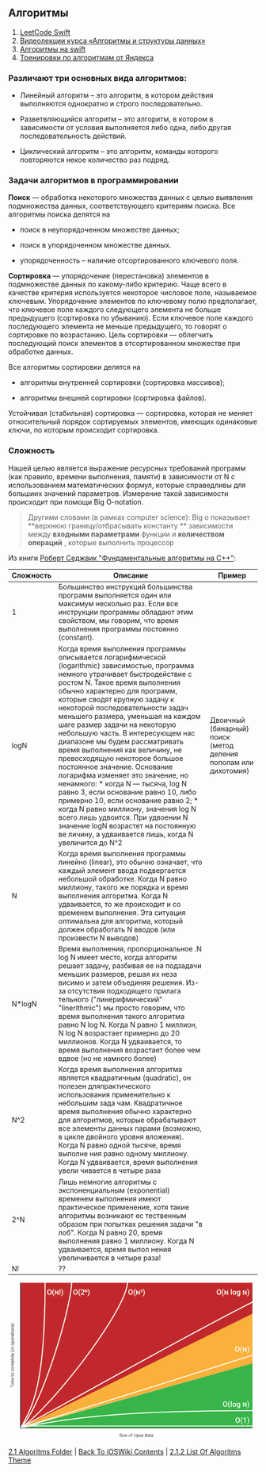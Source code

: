 ## Алгоритмы

1. [LeetCode Swift](https://github.com/TerryHuangHD/LeetCode-Swift#google)
2. [Видеолекции курса «Алгоритмы и структуры данных»](https://www.coursera.org/specializations/data-structures-algorithms/?utm_medium=institutions&utm_source=yandex&utm_campaign=yacademy)
3. [Алгоритмы на swift](https://github.com/sashakid/ios-guide/blob/master/Main/3_algorithms.md)
4. [Тренировки по алгоритмам от Яндекса](https://www.youtube.com/playlist?list=PL6Wui14DvQPySdPv5NUqV3i8sDbHkCKC5)

### Различают три основных вида алгоритмов:

* Линейный алгоритм – это алгоритм, в котором действия выполняются однократно и строго последовательно.

* Разветвляющийся алгоритм – это алгоритм, в котором в зависимости от условия выполняется либо одна, либо другая последовательность действий.

* Циклический алгоритм – это алгоритм, команды которого повторяются некое количество раз подряд.

### Задачи алгоритмов в программировании

**Поиск** — обработка некоторого множества данных с целью выявления подмножества данных, соответствующего критериям поиска. Все алгоритмы поиска делятся на

* поиск в неупорядоченном множестве данных;

* поиск в упорядоченном множестве данных.

* упорядоченность – наличие отсортированного ключевого поля.

**Сортировка** — упорядочение (перестановка) элементов в подмножестве данных по какому-либо критерию. Чаще всего в качестве критерия используется некоторое числовое поле, называемое ключевым. Упорядочение элементов по ключевому полю предполагает, что ключевое поле каждого следующего элемента не больше предыдущего (сортировка по убыванию). Если ключевое поле каждого последующего элемента не меньше предыдущего, то говорят о сортировке по возрастанию. Цель сортировки — облегчить последующий поиск элементов в отсортированном множестве при обработке данных.

Все алгоритмы сортировки делятся на

* алгоритмы внутренней сортировки (сортировка массивов);

* алгоритмы внешней сортировки (сортировка файлов).

Устойчивая (стабильная) сортировка — сортировка, которая не меняет относительный порядок сортируемых элементов, имеющих одинаковые ключи, по которым происходит сортировка.

### Сложность

Нашей целью является выражение ресурсных требований программ (как правило, времени выполнения, памяти) в зависимости от N с использованием математических формул, которые справедливы для большиих значений параметров. Измерение такой зависимости происходит при помощи Big O-notation.

> Другими словами (в рамках computer science): Big o показывает **верхнюю границу/отбрасывать константу ** зависимости между **входными параметрами** функции и **количеством операций** , которые выполнить процессор

Из книги [Роберт Седжвик "Фундаментальные алгоритмы на C++"](https://vk.com/wall-101965347_98371):

| Сложность | Описание | Пример | 
|------------|------------|------------|
| 1 | Большинство инструкций большинства программ выполняется один или максимум несколько раз. Если все инструкции программы обладают этим свойством, мы говорим, что время выполнения программы постоянно (constant). | |
| logN | Когда время выполнения программы описывается логарифмической (logarithmic) зависимостью, программа немного утрачивает быстродействие с ростом N. Такое время выполнения обычно характерно для программ, которые сводят крупную задачу к некоторой последовательности задач меньшего размера, уменьшая на каждом шаге размер задачи на некоторую небольшую часть. В интересующем нас диапазоне мы будем рассматривать время выполнения как величину, не превосходящую некоторое большое постоянное значение. Основание логарифма изменяет это значение, но ненамного: * когда N — тысяча, log N равно 3, если основание равно 10, либо примерно 10, если основание равно 2; * когда N равно миллиону, значения log N всего лишь удвоится. При удвоении N значение logN возрастет на постоянную ве личину, а удваивается лишь, когда N увеличится до N^2 | Двоичный (бинарный) поиск (метод деления пополам или дихотомия) |
| N |Когда время выполнения программы линейно (linear), это обычно означает, что каждый элемент ввода подвергается небольшой обработке. Когда N равно миллиону, такого же порядка и время выполнения алгоритма. Когда N удваивается, то же происходит и со временем выполнения. Эта ситуация оптимальна для алгоритма, который должен обработать N вводов (или произвести N выводов)| |
| N*logN | Время выполнения, пропорциональное .N log N имеет место, когда алгоритм решает задачу, разбивая ее на подзадачи меньших размеров, решая их неза висимо и затем объединяя решения. Из-за отсутствия подходящего прилага тельного ("линерифмический" "linerithmic") мы просто говорим, что время выполнения такого алгоритма равно N log N. Когда N равно 1 миллион, N log N возрастает примерно до 20 миллионов. Когда N удваивается, то время выполнения возрастает более чем вдвое (но не намного более) | |
| N^2 | Когда время выполнения алгоритма является квадратичным (quadratic), он полезен дляпрактического использования применительно к небольшим зада чам. Квадратичное время выполнения обычно характерно для алгоритмов, которые обрабатывают все элементы данных парами (возможно, в цикле двойного уровня вложения). Когда N равно одной тысяче, время выполне ния равно одному миллиону. Когда N удваивается, время выполнения увели чивается в четыре раза | |
| 2^N | Лишь немногие алгоритмы с экспоненциальным (exponential) временем выполнения имеют практическое применение, хотя такие алгоритмы возникают ес тественным образом при попытках решения задачи "в лоб". Когда N равно 20, время выполнения равно 1 миллиону. Когда N удваивается, время выпол нения увеличивается в четыре раза! | 
| N! | ?? | |

![BigO](https://github.com/eldaroid/pictures/blob/master/iOSWiki/Algoritms/BigONotaion.png?raw=true)

[2.1 Algoritms Folder](/2%20ComputerScience/2.1%20Algoritms/) | [Back To iOSWiki Contents](https://github.com/eldaroid/iOSWiki) | [2.1.2 List Of Algoritms Theme](./2.1.2%20ListOfAlgoritms.md)
